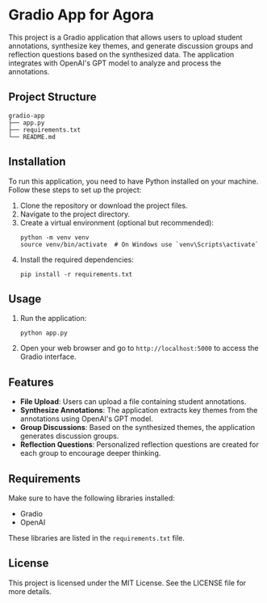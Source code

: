 # Gradio App for Agora

This project is a Gradio application that allows users to upload student annotations, synthesize key themes, and generate discussion groups and reflection questions based on the synthesized data. The application integrates with OpenAI's GPT model to analyze and process the annotations.

## Project Structure

```
gradio-app
├── app.py
├── requirements.txt
└── README.md
```

## Installation

To run this application, you need to have Python installed on your machine. Follow these steps to set up the project:

1. Clone the repository or download the project files.
2. Navigate to the project directory.
3. Create a virtual environment (optional but recommended):
   ```
   python -m venv venv
   source venv/bin/activate  # On Windows use `venv\Scripts\activate`
   ```
4. Install the required dependencies:
   ```
   pip install -r requirements.txt
   ```

## Usage

1. Run the application:
   ```
   python app.py
   ```
2. Open your web browser and go to `http://localhost:5000` to access the Gradio interface.

## Features

- **File Upload**: Users can upload a file containing student annotations.
- **Synthesize Annotations**: The application extracts key themes from the annotations using OpenAI's GPT model.
- **Group Discussions**: Based on the synthesized themes, the application generates discussion groups.
- **Reflection Questions**: Personalized reflection questions are created for each group to encourage deeper thinking.

## Requirements

Make sure to have the following libraries installed:

- Gradio
- OpenAI

These libraries are listed in the `requirements.txt` file.

## License

This project is licensed under the MIT License. See the LICENSE file for more details.
